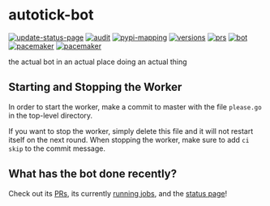 # autotick-bot
[![update-status-page](https://github.com/regro/autotick-bot/workflows/update-status-page/badge.svg)](https://github.com/regro/autotick-bot/actions?query=workflow%3Aupdate-status-page)
[![audit](https://github.com/regro/autotick-bot/workflows/audit/badge.svg)](https://github.com/regro/autotick-bot/actions?query=workflow%3Aaudit)
[![pypi-mapping](https://github.com/regro/autotick-bot/workflows/pypi-mapping/badge.svg)](https://github.com/regro/autotick-bot/actions?query=workflow%3Apypi-mapping)
[![versions](https://github.com/regro/autotick-bot/workflows/versions/badge.svg)](https://github.com/regro/autotick-bot/actions?query=workflow%3Aversions)
[![prs](https://github.com/regro/autotick-bot/workflows/prs/badge.svg)](https://github.com/regro/autotick-bot/actions?query=workflow%3Aprs)
[![bot](https://github.com/regro/autotick-bot/workflows/bot/badge.svg)](https://github.com/regro/autotick-bot/actions?query=workflow%3Abot)
[![pacemaker](https://github.com/regro/autotick-bot/workflows/pacemaker/badge.svg)](https://github.com/regro/autotick-bot/actions?query=workflow%3Apacemaker)
[![pacemaker](https://github.com/regro/autotick-bot/workflows/feedstocks/badge.svg)](https://github.com/regro/autotick-bot/actions?query=workflow%3Afeedstocks)

the actual bot in an actual place doing an actual thing

## Starting and Stopping the Worker

In order to start the worker, make a commit to master with the file `please.go`
in the top-level directory.

If you want to stop the worker, simply delete this file and it will not restart
itself on the next round. When stopping the worker, make sure to add `ci skip` to the commit message. 

## What has the bot done recently?

Check out its [PRs](https://github.com/pulls?utf8=%E2%9C%93&q=is%3Aopen+is%3Apr+author%3Aregro-cf-autotick-bot+archived%3Afalse+), its currently [running jobs](https://github.com/regro/autotick-bot/actions?query=is%3Ain_progress++), and the [status page](https://conda-forge.org/status/#current_migrations)!
